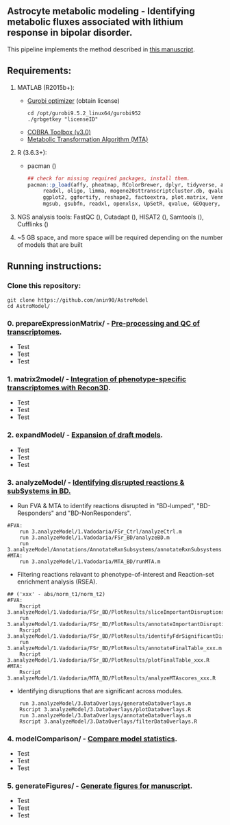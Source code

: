 ## Astrocyte metabolic modeling - Identifying metabolic fluxes associated with lithium response in bipolar disorder.
This pipeline implements the method described in [this manuscript](https://anin90.github.io/).

## Requirements:
1. MATLAB (R2015b+):
   * [Gurobi optimizer](https://www.gurobi.com/downloads/licenses/) (obtain license)
	   ```shell
	   cd /opt/gurobi9.5.2_linux64/gurobi952
	   ./grbgetkey "licenseID"
		```
   * [COBRA Toolbox (v3.0)](https://opencobra.github.io/cobratoolbox/stable/installation.html)
   * [Metabolic Transformation Algorithm (MTA)](https://github.com/ImNotaGit/MTA)
2. R (3.6.3+):
   * pacman ()
	   ```r
	   ## check for missing required packages, install them.
	   pacman::p_load(affy, pheatmap, RColorBrewer, dplyr, tidyverse, annotate, rat2302.db, mouse4302.db, homologene, 
			readxl, oligo, limma, mogene20sttranscriptcluster.db, qvalue, GEOquery, tidyr, tibble, splitstackshape, gplots, 
			ggplot2, ggfortify, reshape2, factoextra, plot.matrix, VennDiagram, ggvenn, plotrix, pheatmap, magrittr, venn, 
			mgsub, gsubfn, readxl, openxlsx, UpSetR, qvalue, GEOquery, TeachingDemos, sm, org.Hs.eg.db, data.table)
		```						
4. NGS analysis tools: FastQC (), Cutadapt (), HISAT2 (), Samtools (), Cufflinks ()

5. ~5 GB space, and more space will be required depending on the number of models that are built

## Running instructions:
### Clone this repository:
```shell
git clone https://github.com/anin90/AstroModel
cd AstroModel/
```
### 0. prepareExpressionMatrix/ - <ins>Pre-processing and QC of transcriptomes</ins>.
   * Test
   * Test
   * Test
   
### 1. matrix2model/ - <ins>Integration of phenotype-specific transcriptomes with Recon3D</ins>.
   * Test
   * Test
   * Test

### 2. expandModel/ - <ins>Expansion of draft models</ins>.
   * Test
   * Test
   * Test

### 3. analyzeModel/ - <ins>Identifying disrupted reactions & subSystems in BD.</ins>

   * Run FVA & MTA to identify reactions disrupted in "BD-lumped", "BD-Responders" and "BD-NonResponders".
```
#FVA:
	run 3.analyzeModel/1.Vadodaria/FSr_Ctrl/analyzeCtrl.m
	run 3.analyzeModel/1.Vadodaria/FSr_BD/analyzeBD.m
	run 3.analyzeModel/Annotations/AnnotateRxnSubsystems/annotateRxnSubsystems.m
#MTA:
	run 3.analyzeModel/1.Vadodaria/MTA_BD/runMTA.m
 ```

   * Filtering reactions relavant to phenotype-of-interest and Reaction-set enrichment analysis (RSEA). 
```
## ('xxx' - abs/norm_t1/norm_t2)	
#FVA:
	Rscript 3.analyzeModel/1.Vadodaria/FSr_BD/PlotResults/sliceImportantDisruptions_xxx.R
	run 3.analyzeModel/1.Vadodaria/FSr_BD/PlotResults/annotateImportantDisruptions_xxx.m
	Rscript 3.analyzeModel/1.Vadodaria/FSr_BD/PlotResults/identifyFdrSignificantDisruptions_xxx.R
	run 3.analyzeModel/1.Vadodaria/FSr_BD/PlotResults/annotateFinalTable_xxx.m
	Rscript 3.analyzeModel/1.Vadodaria/FSr_BD/PlotResults/plotFinalTable_xxx.R
#MTA:
	Rscript 3.analyzeModel/1.Vadodaria/MTA_BD/PlotResults/analyzeMTAscores_xxx.R
```

   * Identifying disruptions that are significant across modules.
```
	run 3.analyzeModel/3.DataOverlays/generateDataOverlays.m
	Rscript 3.analyzeModel/3.DataOverlays/plotDataOverlays.R
	run 3.analyzeModel/3.DataOverlays/annotateDataOverlays.m
	Rscript 3.analyzeModel/3.DataOverlays/filterDataOverlays.R 
```

### 4. modelComparison/ - <ins>Compare model statistics</ins>.
   * Test
   * Test
   * Test
   
### 5. generateFigures/ - <ins>Generate figures for manuscript</ins>.
   * Test
   * Test
   * Test
